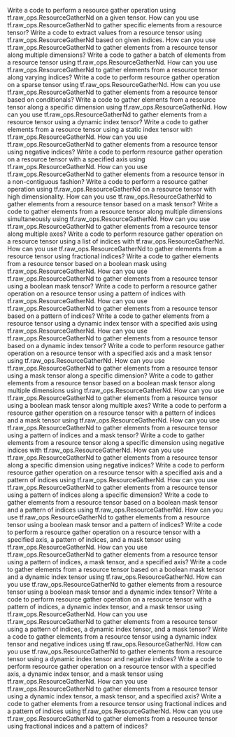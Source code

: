 Write a code to perform a resource gather operation using tf.raw_ops.ResourceGatherNd on a given tensor.
How can you use tf.raw_ops.ResourceGatherNd to gather specific elements from a resource tensor?
Write a code to extract values from a resource tensor using tf.raw_ops.ResourceGatherNd based on given indices.
How can you use tf.raw_ops.ResourceGatherNd to gather elements from a resource tensor along multiple dimensions?
Write a code to gather a batch of elements from a resource tensor using tf.raw_ops.ResourceGatherNd.
How can you use tf.raw_ops.ResourceGatherNd to gather elements from a resource tensor along varying indices?
Write a code to perform resource gather operation on a sparse tensor using tf.raw_ops.ResourceGatherNd.
How can you use tf.raw_ops.ResourceGatherNd to gather elements from a resource tensor based on conditionals?
Write a code to gather elements from a resource tensor along a specific dimension using tf.raw_ops.ResourceGatherNd.
How can you use tf.raw_ops.ResourceGatherNd to gather elements from a resource tensor using a dynamic index tensor?
Write a code to gather elements from a resource tensor using a static index tensor with tf.raw_ops.ResourceGatherNd.
How can you use tf.raw_ops.ResourceGatherNd to gather elements from a resource tensor using negative indices?
Write a code to perform resource gather operation on a resource tensor with a specified axis using tf.raw_ops.ResourceGatherNd.
How can you use tf.raw_ops.ResourceGatherNd to gather elements from a resource tensor in a non-contiguous fashion?
Write a code to perform a resource gather operation using tf.raw_ops.ResourceGatherNd on a resource tensor with high dimensionality.
How can you use tf.raw_ops.ResourceGatherNd to gather elements from a resource tensor based on a mask tensor?
Write a code to gather elements from a resource tensor along multiple dimensions simultaneously using tf.raw_ops.ResourceGatherNd.
How can you use tf.raw_ops.ResourceGatherNd to gather elements from a resource tensor along multiple axes?
Write a code to perform resource gather operation on a resource tensor using a list of indices with tf.raw_ops.ResourceGatherNd.
How can you use tf.raw_ops.ResourceGatherNd to gather elements from a resource tensor using fractional indices?
Write a code to gather elements from a resource tensor based on a boolean mask using tf.raw_ops.ResourceGatherNd.
How can you use tf.raw_ops.ResourceGatherNd to gather elements from a resource tensor using a boolean mask tensor?
Write a code to perform a resource gather operation on a resource tensor using a pattern of indices with tf.raw_ops.ResourceGatherNd.
How can you use tf.raw_ops.ResourceGatherNd to gather elements from a resource tensor based on a pattern of indices?
Write a code to gather elements from a resource tensor using a dynamic index tensor with a specified axis using tf.raw_ops.ResourceGatherNd.
How can you use tf.raw_ops.ResourceGatherNd to gather elements from a resource tensor based on a dynamic index tensor?
Write a code to perform resource gather operation on a resource tensor with a specified axis and a mask tensor using tf.raw_ops.ResourceGatherNd.
How can you use tf.raw_ops.ResourceGatherNd to gather elements from a resource tensor using a mask tensor along a specific dimension?
Write a code to gather elements from a resource tensor based on a boolean mask tensor along multiple dimensions using tf.raw_ops.ResourceGatherNd.
How can you use tf.raw_ops.ResourceGatherNd to gather elements from a resource tensor using a boolean mask tensor along multiple axes?
Write a code to perform a resource gather operation on a resource tensor with a pattern of indices and a mask tensor using tf.raw_ops.ResourceGatherNd.
How can you use tf.raw_ops.ResourceGatherNd to gather elements from a resource tensor using a pattern of indices and a mask tensor?
Write a code to gather elements from a resource tensor along a specific dimension using negative indices with tf.raw_ops.ResourceGatherNd.
How can you use tf.raw_ops.ResourceGatherNd to gather elements from a resource tensor along a specific dimension using negative indices?
Write a code to perform resource gather operation on a resource tensor with a specified axis and a pattern of indices using tf.raw_ops.ResourceGatherNd.
How can you use tf.raw_ops.ResourceGatherNd to gather elements from a resource tensor using a pattern of indices along a specific dimension?
Write a code to gather elements from a resource tensor based on a boolean mask tensor and a pattern of indices using tf.raw_ops.ResourceGatherNd.
How can you use tf.raw_ops.ResourceGatherNd to gather elements from a resource tensor using a boolean mask tensor and a pattern of indices?
Write a code to perform a resource gather operation on a resource tensor with a specified axis, a pattern of indices, and a mask tensor using tf.raw_ops.ResourceGatherNd.
How can you use tf.raw_ops.ResourceGatherNd to gather elements from a resource tensor using a pattern of indices, a mask tensor, and a specified axis?
Write a code to gather elements from a resource tensor based on a boolean mask tensor and a dynamic index tensor using tf.raw_ops.ResourceGatherNd.
How can you use tf.raw_ops.ResourceGatherNd to gather elements from a resource tensor using a boolean mask tensor and a dynamic index tensor?
Write a code to perform resource gather operation on a resource tensor with a pattern of indices, a dynamic index tensor, and a mask tensor using tf.raw_ops.ResourceGatherNd.
How can you use tf.raw_ops.ResourceGatherNd to gather elements from a resource tensor using a pattern of indices, a dynamic index tensor, and a mask tensor?
Write a code to gather elements from a resource tensor using a dynamic index tensor and negative indices using tf.raw_ops.ResourceGatherNd.
How can you use tf.raw_ops.ResourceGatherNd to gather elements from a resource tensor using a dynamic index tensor and negative indices?
Write a code to perform resource gather operation on a resource tensor with a specified axis, a dynamic index tensor, and a mask tensor using tf.raw_ops.ResourceGatherNd.
How can you use tf.raw_ops.ResourceGatherNd to gather elements from a resource tensor using a dynamic index tensor, a mask tensor, and a specified axis?
Write a code to gather elements from a resource tensor using fractional indices and a pattern of indices using tf.raw_ops.ResourceGatherNd.
How can you use tf.raw_ops.ResourceGatherNd to gather elements from a resource tensor using fractional indices and a pattern of indices?